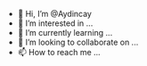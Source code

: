 - 👋 Hi, I’m @Aydincay
- 👀 I’m interested in ...
- 🌱 I’m currently learning ...
- 💞️ I’m looking to collaborate on ...
- 📫 How to reach me ...

<!---
Aydincay/Aydincay is a ✨ special ✨ repository because its `README.md` (this file) appears on your GitHub profile.
You can click the Preview link to take a look at your changes.
--->

